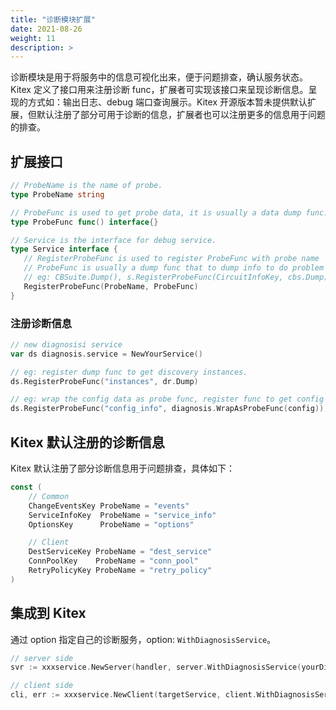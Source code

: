 ```yaml
---
title: "诊断模块扩展"
date: 2021-08-26
weight: 11
description: >
---
```


诊断模块是用于将服务中的信息可视化出来，便于问题排查，确认服务状态。Kitex 定义了接口用来注册诊断 func，扩展者可实现该接口来呈现诊断信息。呈现的方式如：输出日志、debug 端口查询展示。Kitex 开源版本暂未提供默认扩展，但默认注册了部分可用于诊断的信息，扩展者也可以注册更多的信息用于问题的排查。

## 扩展接口

```go
// ProbeName is the name of probe.
type ProbeName string

// ProbeFunc is used to get probe data, it is usually a data dump func.
type ProbeFunc func() interface{}

// Service is the interface for debug service.
type Service interface {
   // RegisterProbeFunc is used to register ProbeFunc with probe name
   // ProbeFunc is usually a dump func that to dump info to do problem diagnosis,
   // eg: CBSuite.Dump(), s.RegisterProbeFunc(CircuitInfoKey, cbs.Dump)
   RegisterProbeFunc(ProbeName, ProbeFunc)
}
```

### 注册诊断信息

```go
// new diagnosisi service
var ds diagnosis.service = NewYourService()

// eg: register dump func to get discovery instances.
ds.RegisterProbeFunc("instances", dr.Dump)

// eg: wrap the config data as probe func, register func to get config info.
ds.RegisterProbeFunc("config_info", diagnosis.WrapAsProbeFunc(config))

```

## Kitex 默认注册的诊断信息

Kitex 默认注册了部分诊断信息用于问题排查，具体如下：

```go
const (
	// Common
	ChangeEventsKey ProbeName = "events"
	ServiceInfoKey  ProbeName = "service_info"
	OptionsKey      ProbeName = "options"

	// Client
	DestServiceKey ProbeName = "dest_service"
	ConnPoolKey    ProbeName = "conn_pool"
	RetryPolicyKey ProbeName = "retry_policy"
)
```

## 集成到 Kitex

通过 option 指定自己的诊断服务，option: `WithDiagnosisService`。

```go
// server side
svr := xxxservice.NewServer(handler, server.WithDiagnosisService(yourDiagnosisService))

// client side
cli, err := xxxservice.NewClient(targetService, client.WithDiagnosisService(yourDiagnosisService))
```
